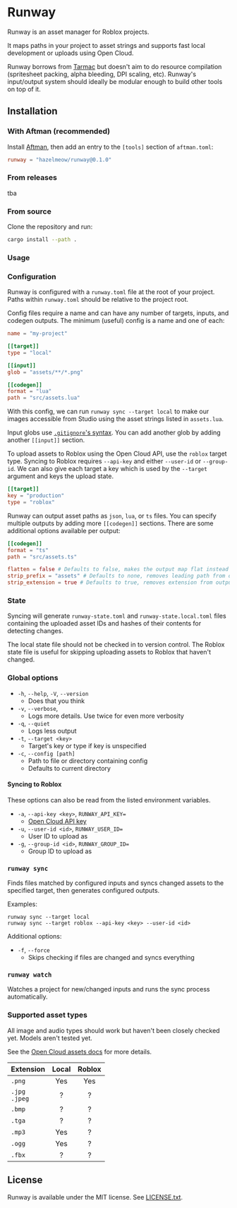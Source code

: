 # Runway
Runway is an asset manager for Roblox projects.

It maps paths in your project to asset strings
and supports fast local development or uploads using Open Cloud.

Runway borrows from [Tarmac](https://github.com/rojo-rbx/tarmac)
but doesn't aim to do resource compilation (spritesheet packing, alpha bleeding, DPI scaling, etc).
Runway's input/output system should ideally be modular enough to build other tools on top of it.

## Installation

### With Aftman (recommended)
Install [Aftman](https://github.com/LPGhatguy/aftman),
then add an entry to the `[tools]` section of `aftman.toml`:
```toml
runway = "hazelmeow/runway@0.1.0"
```

### From releases
tba

### From source
Clone the repository and run:
```bash
cargo install --path .
```

### Usage

### Configuration
Runway is configured with a `runway.toml` file at the root of your project.
Paths within `runway.toml` should be relative to the project root.

Config files require a name and can have any number of targets, inputs, and codegen outputs.
The minimum (useful) config is a name and one of each:
```toml
name = "my-project"

[[target]]
type = "local"

[[input]]
glob = "assets/**/*.png"

[[codegen]]
format = "lua"
path = "src/assets.lua"
```
With this config, we can run `runway sync --target local` to make our images accessible from Studio
using the asset strings listed in `assets.lua`.

Input globs use [`.gitignore`'s syntax](https://git-scm.com/docs/gitignore#_pattern_format).
You can add another glob by adding another `[[input]]` section.

To upload assets to Roblox using the Open Cloud API, use the `roblox` target type.
Syncing to Roblox requires `--api-key` and either `--user-id` or `--group-id`.
We can also give each target a key which is used by the `--target` argument and keys the upload state.
```toml
[[target]]
key = "production"
type = "roblox"
```

Runway can output asset paths as `json`, `lua`, or `ts` files.
You can specify multiple outputs by adding more `[[codegen]]` sections.
There are some additional options available per output:
```toml
[[codegen]]
format = "ts"
path = "src/assets.ts"

flatten = false # Defaults to false, makes the output map flat instead of nesting by path
strip_prefix = "assets" # Defaults to none, removes leading path from output map
strip_extension = true # Defaults to true, removes extension from output map
```

### State
Syncing will generate `runway-state.toml` and `runway-state.local.toml` files
containing the uploaded asset IDs and hashes of their contents for detecting changes.

The local state file should not be checked in to version control.
The Roblox state file is useful for skipping uploading assets to Roblox that haven't changed.

### Global options

* `-h`, `--help`, `-V`, `--version`
	* Does that you think
* `-v`, `--verbose`,
	* Logs more details. Use twice for even more verbosity
* `-q`, `--quiet`
	* Logs less output
* `-t`, `--target <key>`
	* Target's key or type if key is unspecified
* `-c`, `--config [path]`
	* Path to file or directory containing config
	* Defaults to current directory

#### Syncing to Roblox

These options can also be read from the listed environment variables.

* `-a`, `--api-key <key>`, `RUNWAY_API_KEY=`
	* [Open Cloud API key](https://create.roblox.com/docs/cloud/open-cloud/managing-api-keys)
* `-u`, `--user-id <id>`, `RUNWAY_USER_ID=`
	* User ID to upload as
* `-g`, `--group-id <id>`, `RUNWAY_GROUP_ID=`
	* Group ID to upload as

### `runway sync`

Finds files matched by configured inputs
and syncs changed assets to the specified target,
then generates configured outputs.

Examples:
```
runway sync --target local
runway sync --target roblox --api-key <key> --user-id <id>
```

Additional options:
* `-f`, `--force`
	* Skips checking if files are changed and syncs everything

### `runway watch`

Watches a project for new/changed inputs and runs the sync process automatically.

### Supported asset types

All image and audio types should work but haven't been closely checked yet.
Models aren't tested yet.

See the [Open Cloud assets docs](https://create.roblox.com/docs/cloud/open-cloud/usage-assets) for more details.

| Extension           | Local | Roblox |
| ------------------- |:-----:|:------:|
| `.png`              | Yes   | Yes    |
| `.jpg`<br />`.jpeg` | ?     | ?      |
| `.bmp`              | ?     | ?      |
| `.tga`              | ?     | ?      |
| `.mp3`              | Yes   | ?      |
| `.ogg`              | Yes   | ?      |
| `.fbx`              | ?     | ?      |

## License
Runway is available under the MIT license. See [LICENSE.txt](LICENSE.txt).
